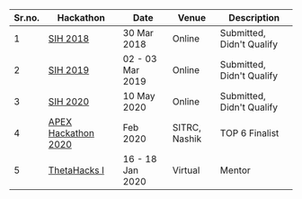 
| Sr.no. | Hackathon | Date | Venue | Description |
| - | - | - | - | - |
1| [SIH 2018](https://www.sih.gov.in/sih2018Software) | 30 Mar 2018 | Online  | Submitted, Didn't Qualify  |
2| [SIH 2019](https://www.sih.gov.in/sih2019) | 02 - 03 Mar 2019 | Online | Submitted, Didn't Qualify |
3| [SIH 2020](https://www.sih.gov.in/sih2020) | 10 May 2020 | Online | Submitted, Didn't Qualify  |
4| [APEX Hackathon 2020](https://apex-sitrc.web.app/) | Feb 2020 | SITRC, Nashik | TOP 6 Finalist |
5| [ThetaHacks I](https://thetahacks.tech/) | 16 - 18 Jan 2020 | Virtual | Mentor |